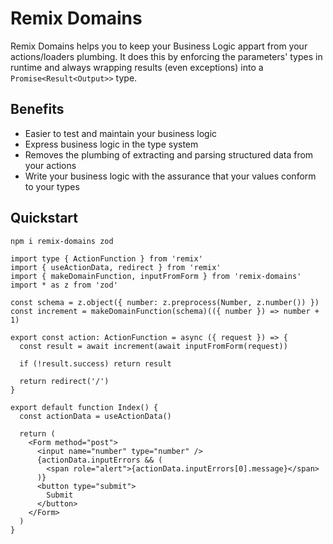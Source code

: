 # Remix Domains

Remix Domains helps you to keep your Business Logic appart from your actions/loaders plumbing.
It does this by enforcing the parameters' types in runtime and always wrapping results (even exceptions) into a `Promise<Result<Output>>` type.
## Benefits
- Easier to test and maintain your business logic
- Express business logic in the type system
- Removes the plumbing of extracting and parsing structured data from your actions
- Write your business logic with the assurance that your values conform to your types

## Quickstart

```
npm i remix-domains zod
```

```tsx
import type { ActionFunction } from 'remix'
import { useActionData, redirect } from 'remix'
import { makeDomainFunction, inputFromForm } from 'remix-domains'
import * as z from 'zod'

const schema = z.object({ number: z.preprocess(Number, z.number()) })
const increment = makeDomainFunction(schema)(({ number }) => number + 1)

export const action: ActionFunction = async ({ request }) => {
  const result = await increment(await inputFromForm(request))

  if (!result.success) return result

  return redirect('/')
}

export default function Index() {
  const actionData = useActionData()

  return (
    <Form method="post">
      <input name="number" type="number" />
      {actionData.inputErrors && (
        <span role="alert">{actionData.inputErrors[0].message}</span>
      )}
      <button type="submit">
        Submit
      </button>
    </Form>
  )
}
```
